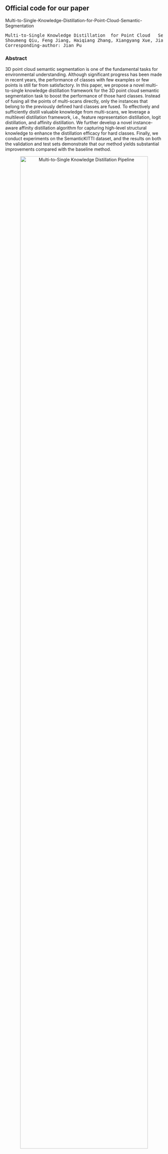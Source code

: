 ## Official code for our paper

Multi-to-Single-Knowledge-Distillation-for-Point-Cloud-Semantic-Segmentation

<pre>
Multi-to-Single Knowledge Distillation  for Point Cloud   Semantic Segmentation
Shoumeng Qiu, Feng Jiang, Haiqiang Zhang, Xiangyang Xue, Jian Pu
Corresponding-author: Jian Pu
</pre>

### Abstract

3D point cloud semantic segmentation is one of the fundamental tasks for environmental understanding. Although significant progress has been made in recent years, the performance of classes with few examples or few points is still far from satisfactory. In this paper, we propose a novel multi-to-single knowledge distillation framework for the 3D point cloud semantic segmentation task to boost the performance of those hard classes. Instead of fusing all the points of multi-scans directly, only the instances that belong to the previously defined hard classes are fused. To effectively and sufficiently distill valuable knowledge from multi-scans, we leverage a multilevel distillation framework, i.e., feature representation distillation, logit distillation, and affinity distillation. We further develop a novel instance-aware affinity distillation algorithm for capturing high-level structural knowledge to enhance the distillation efficacy for hard classes. Finally, we conduct experiments on the SemanticKITTI dataset, and the results on both the validation and test sets demonstrate that our method yields substantial improvements compared with the baseline method. 

<p align="center">
        <img src="figs/framework.png" title="Multi-to-Single Knowledge Distillation Pipeline" width="90%">
</p> 

### Visualization
<p align="center">
        <img src="figs/vis.png" title="Visualization" width="60%">
</p>

### Code 

For the training details, please refer to the instructions provided in [PolarSeg](https://github.com/edwardzhou130/PolarSeg) and [Cylinder3D](https://github.com/xinge008/Cylinder3D) codebase.

We thanks for the opensource [PolarSeg](https://github.com/edwardzhou130/PolarSeg) and [Cylinder3D](https://github.com/xinge008/Cylinder3D) codebase。 
